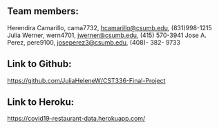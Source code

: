## Team members:
Herendira Camarillo, cama7732, hcamarillo@csumb.edu, (831)998-1215
Julia Werner, wern4701, jwerner@csumb.edu, (415) 570-3941
Jose A. Perez, pere9100, joseperez3@csumb.edu, (408)- 382- 9733

## Link to Github:
https://github.com/JuliaHeleneW/CST336-Final-Project

## Link to Heroku:
https://covid19-restaurant-data.herokuapp.com/
